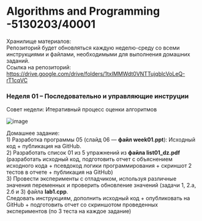 # Algorithms and Programming -5130203/40001  

Хранилище материалов:  
Репозиторий будет обновляться каждую неделю-среду со всеми инструкциями и файлами, необходимыми для выполнения домашних заданий.  
Cсылка на репозиторий:  
https://drive.google.com/drive/folders/1txIMMWdt0VNTTujqblcVoLeQ-rT1cqVC  

### Неделя 01 – Последовательно и управляющие инструции
  
  Совет недели: Итеративный процесс оценки алгоритмов  
  
  ![image](https://github.com/user-attachments/assets/e17f686e-0182-491e-84b6-c1bd51f1a75d)  

  Домашнее задание:  
    1) Разработка программы 05 (слайд 06 — **файл week01.ppt**): Исходный код + публикация на GitHub.  
    2) Разработать список 01 из 5 упражнений из **файла list01_dz.pdf**  
      (разработать исходный код, подготовить отчет с объяснением исходного кода + псевдокод логики программирования + скриншот 2 тестов в отчете + публикация на GitHub)  
    3) Провести эксперименты с отладчиком, используя различные значения переменных и проверить обновление значений (задачи 1, 2.а, 2.б и 3) файла **lab1.cpp**.  
       Следовать инструкциям, дополнить исходный код + опубликовать на GitHub + подготовить отчет со скриншотом проведенных экспериментов (по 3 теста на каждое задание)
